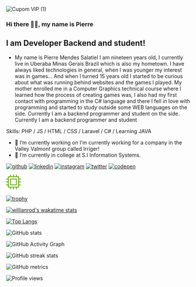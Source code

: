 ![Cupom VIP (1)](https://user-images.githubusercontent.com/63386178/114952729-41d30f00-9e2d-11eb-958d-4d86c5298da5.png)

### Hi there 👋🏾, my name is Pierre
## I am Developer Backend and student!

* My name is Pierre Mendes Salatiel I am nineteen years old, I currently live in Uberaba Minas Gerais Brazil which is also my hometown. I have always liked technologies in general, when I was younger my interest was in games... And when I turned 15 years old I started to be curious about what was running behind websites and the games I played. My mother enrolled me in a Computer Graphics technical course where I learned how the process of creating games was, I also had my first contact with programming in the C# language and there I fell in love with programming and started to study outside some WEB languages on the side. Currently I am a backend programmer and student on the side. Currently I am a backend programmer and student  

Skills: PHP / JS / HTML / CSS / Laravel /  C# / Learning JAVA

- 🔭 I’m currently working on I'm currently working for a company in the Valley Valmont group called Irriger! 
- 🌱 I’m currently in college at S.I Information Systems. 

[<img src='https://cdn.jsdelivr.net/npm/simple-icons@3.0.1/icons/github.svg' alt='github' height='40'>](https://github.com/Pierre-Mendes)  [<img src='https://cdn.jsdelivr.net/npm/simple-icons@3.0.1/icons/linkedin.svg' alt='linkedin' height='40'>](https://www.linkedin.com/in/pierre-mendes-salatiel-ba9822167/)  [<img src='https://cdn.jsdelivr.net/npm/simple-icons@3.0.1/icons/instagram.svg' alt='instagram' height='40'>](https://www.instagram.com/pierremendess/)  [<img src='https://cdn.jsdelivr.net/npm/simple-icons@3.0.1/icons/twitter.svg' alt='twitter' height='40'>](https://twitter.com/ErrePi3_14R)  [<img src='https://cdn.jsdelivr.net/npm/simple-icons@3.0.1/icons/codepen.svg' alt='codepen' height='40'>](https://codepen.io/pierre-mendes)  

<a href='https://docs.github.com/en/developers'><img src='https://raw.githubusercontent.com/acervenky/animated-github-badges/master/assets/devbadge.gif' width='40' height='40'></a> 

[![trophy](https://github-profile-trophy.vercel.app/?username=Pierre-Mendes)](https://github.com/ryo-ma/github-profile-trophy)

[![willianrod's wakatime stats](https://github-readme-stats.vercel.app/api/wakatime?username=pierremendess)](https://github.com/anuraghazra/github-readme-stats&theme=radical)

[![Top Langs](https://github-readme-stats.vercel.app/api/top-langs/?username=Pierre-Mendes&layout=compact)](https://github.com/anuraghazra/github-readme-stats&theme=radical) 

![GitHub stats](https://github-readme-stats.vercel.app/api?username=Pierre-Mendes&show_icons=true&count_private=true&theme=react)   

![GitHub Activity Graph](https://activity-graph.herokuapp.com/graph?username=Pierre-Mendes)  

![GitHub streak stats](https://github-readme-streak-stats.herokuapp.com/?user=Pierre-Mendes) 

![GitHub metrics](https://metrics.lecoq.io/Pierre-Mendes)

![Profile views](https://gpvc.arturio.dev/Pierre-Mendes)  

